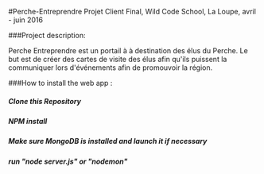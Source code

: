 #Perche-Entreprendre
Projet Client Final, Wild Code School, La Loupe, avril - juin 2016


###Project description:

Perche Entreprendre est un portail à à destination des élus du Perche. Le but est de créer des cartes de visite des élus afin qu'ils puissent la communiquer lors d'événements afin de promouvoir la région.




###How to install the web app :

##### Clone this Repository

##### NPM install

##### Make sure MongoDB is installed and launch it if necessary

##### run "node server.js" or "nodemon"
